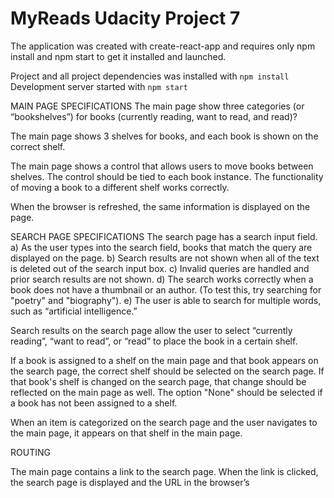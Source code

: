 # MyReads Udacity Project 7

The application was created with create-react-app and requires only npm install and npm start to get it installed and launched.

Project and  all project dependencies  was installed with `npm install`
Development server started with `npm start`

MAIN PAGE SPECIFICATIONS
The main page show three categories (or “bookshelves”) for books (currently reading, want to read, and read)?

The main page shows 3 shelves for books, and each book is shown on the correct shelf.

The main page shows a control that allows users to move books between shelves. The control should be tied to each book instance. The functionality of moving a book to a different shelf works correctly.

When the browser is refreshed, the same information is displayed on the page.

SEARCH PAGE SPECIFICATIONS
The search page has a search input field.
a) As the user types into the search field, books that match the query are displayed on the page.
b) Search results are not shown when all of the text is deleted out of the search input box.
c) Invalid queries are handled and prior search results are not shown.
d) The search works correctly when a book does not have a thumbnail or an author. (To test this, try searching for "poetry" and "biography").
e) The user is able to search for multiple words, such as “artificial intelligence.”

Search results on the search page allow the user to select “currently reading”, “want to read”, or “read” to place the book in a certain shelf.

If a book is assigned to a shelf on the main page and that book appears on the search page, the correct shelf should be selected on the search page. If that book's shelf is changed on the search page, that change should be reflected on the main page as well. The option "None" should be selected if a book has not been assigned to a shelf.

When an item is categorized on the search page and the user navigates to the main page, it appears on that shelf in the main page.

ROUTING

The main page contains a link to the search page. When the link is clicked, the search page is displayed and the URL in the browser’s
